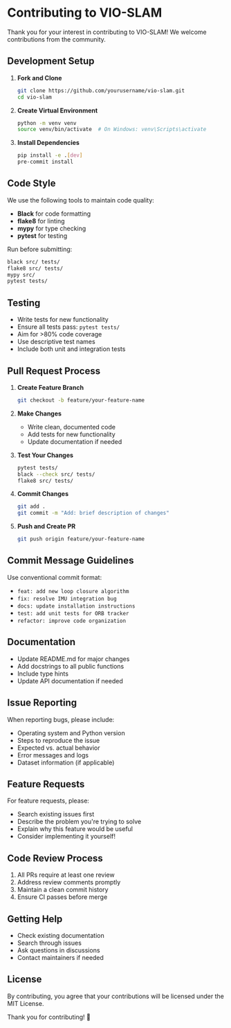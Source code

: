 # Contributing to VIO-SLAM

Thank you for your interest in contributing to VIO-SLAM! We welcome contributions from the community.

## Development Setup

1. **Fork and Clone**
   ```bash
   git clone https://github.com/yourusername/vio-slam.git
   cd vio-slam
   ```

2. **Create Virtual Environment**
   ```bash
   python -m venv venv
   source venv/bin/activate  # On Windows: venv\Scripts\activate
   ```

3. **Install Dependencies**
   ```bash
   pip install -e .[dev]
   pre-commit install
   ```

## Code Style

We use the following tools to maintain code quality:

- **Black** for code formatting
- **flake8** for linting
- **mypy** for type checking
- **pytest** for testing

Run before submitting:
```bash
black src/ tests/
flake8 src/ tests/
mypy src/
pytest tests/
```

## Testing

- Write tests for new functionality
- Ensure all tests pass: `pytest tests/`
- Aim for >80% code coverage
- Use descriptive test names
- Include both unit and integration tests

## Pull Request Process

1. **Create Feature Branch**
   ```bash
   git checkout -b feature/your-feature-name
   ```

2. **Make Changes**
   - Write clean, documented code
   - Add tests for new functionality
   - Update documentation if needed

3. **Test Your Changes**
   ```bash
   pytest tests/
   black --check src/ tests/
   flake8 src/ tests/
   ```

4. **Commit Changes**
   ```bash
   git add .
   git commit -m "Add: brief description of changes"
   ```

5. **Push and Create PR**
   ```bash
   git push origin feature/your-feature-name
   ```

## Commit Message Guidelines

Use conventional commit format:
- `feat: add new loop closure algorithm`
- `fix: resolve IMU integration bug`
- `docs: update installation instructions`
- `test: add unit tests for ORB tracker`
- `refactor: improve code organization`

## Documentation

- Update README.md for major changes
- Add docstrings to all public functions
- Include type hints
- Update API documentation if needed

## Issue Reporting

When reporting bugs, please include:
- Operating system and Python version
- Steps to reproduce the issue
- Expected vs. actual behavior
- Error messages and logs
- Dataset information (if applicable)

## Feature Requests

For feature requests, please:
- Search existing issues first
- Describe the problem you're trying to solve
- Explain why this feature would be useful
- Consider implementing it yourself!

## Code Review Process

1. All PRs require at least one review
2. Address review comments promptly
3. Maintain a clean commit history
4. Ensure CI passes before merge

## Getting Help

- Check existing documentation
- Search through issues
- Ask questions in discussions
- Contact maintainers if needed

## License

By contributing, you agree that your contributions will be licensed under the MIT License.

Thank you for contributing! 🚀